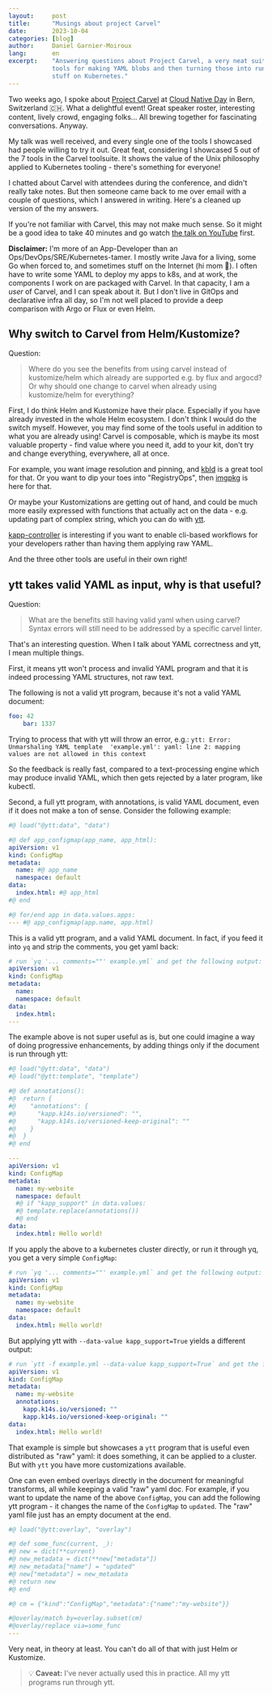 ```yaml
---
layout:     post
title:      "Musings about project Carvel"
date:       2023-10-04
categories: [blog]
author:     Daniel Garnier-Moiroux
lang:       en
excerpt:    "Answering questions about Project Carvel, a very neat suite of
            tools for making YAML blobs and then turning those into running
            stuff on Kubernetes."
---
```


Two weeks ago, I spoke about [Project Carvel](https://carvel.dev) at [Cloud Native Day](https://cloudnativeday.ch/)
in Bern, Switzerland 🇨🇭. What a delightful event! Great speaker roster, interesting content, lively
crowd, engaging folks... All brewing together for fascinating conversations. Anyway.

My talk was well received, and every single one of the tools I showcased had people willing to try
it out. Great feat, considering I showcased 5 out of the 7 tools in the Carvel toolsuite. It shows
the value of the Unix philosophy applied to Kubernetes tooling - there's something for everyone!

I chatted about Carvel with attendees during the conference, and didn't really take notes. But then
someone came back to me over email with a couple of questions, which I answered in writing. Here's
a cleaned up version of the my answers.

If you're not familiar with Carvel, this may not make much sense. So it might be a good idea to take
40 minutes and go watch [the talk on YouTube](https://www.youtube.com/watch?v=Tm2n674Q8aY) first.

**Disclaimer:** I'm more of an App-Developer than an Ops/DevOps/SRE/Kubernetes-tamer. I mostly write
Java for a living, some Go when forced to, and sometimes stuff on the Internet (hi mom 👋). I often
have to write some YAML to deploy my apps to k8s, and at work, the components I work on are packaged
with Carvel. In that capacity, I am a _user_ of Carvel, and I can speak about it. But I don't live
in GitOps and declarative infra all day, so I'm not well placed to provide a deep comparison with
Argo or Flux or even Helm.


## Why switch to Carvel from Helm/Kustomize?

Question:

> Where do you see the benefits from using carvel instead of kustomize/helm which already are
> supported e.g. by flux and argocd? Or why should one change to carvel when already using
> kustomize/helm for everything?

First, I do think Helm and Kustomize have their place. Especially if you have already invested in
the whole Helm ecosystem. I don't think I would do the switch myself. However, you may find some of
the tools useful in addition to what you are already using! Carvel is composable, which is maybe its
most valuable property - find value where you need it, add to your kit, don't try and change
everything, everywhere, all at once.

For example, you want image resolution and pinning, and [kbld](https://carvel.dev/kbld/) is a great
tool for that. Or you want to dip your toes into "RegistryOps", then [imgpkg](https://carvel.dev/imgpkg/)
is here for that.

Or maybe your Kustomizations are getting out of hand, and could be much more easily expressed with
functions that actually act on the data - e.g. updating part of complex string, which you can do
with [ytt](https://carvel.dev/ytt/).

[kapp-controller](https://carvel.dev/ytt/) is interesting if you want to enable cli-based workflows
for your developers rather than having them applying raw YAML.

And the three other tools are useful in their own right!


## ytt takes valid YAML as input, why is that useful?

Question:

> What are the benefits still having valid yaml when using carvel? Syntax errors will still need to
> be addressed by a specific carvel linter.

That's an interesting question. When I talk about YAML correctness and ytt, I mean multiple things.

First, it means ytt won't process and invalid YAML program and that it is indeed processing YAML
structures, not raw text.

The following is not a valid ytt program, because it's not a valid YAML document:

```yaml
foo: 42
    bar: 1337
```

Trying to process that with ytt will throw an error, e.g.: `ytt: Error: Unmarshaling YAML template 
'example.yml': yaml: line 2: mapping values are not allowed in this context `

So the feedback is really fast, compared to a text-processing engine which may produce invalid YAML,
which then gets rejected by a later program, like kubectl.

Second, a full ytt program, with annotations, is valid YAML document, even if it does not make a
ton of sense. Consider the following example:

```yaml
#@ load("@ytt:data", "data")

#@ def app_configmap(app_name, app_html):
apiVersion: v1
kind: ConfigMap
metadata:
  name: #@ app_name
  namespace: default
data:
  index.html: #@ app_html
#@ end

#@ for/end app in data.values.apps:
--- #@ app_configmap(app.name, app.html)
```

This is a valid ytt program, and a valid YAML document. In fact, if you feed it into `yq` and strip
the comments, you get yaml back:

```yaml
# run `yq '... comments=""' example.yml` and get the following output:
apiVersion: v1
kind: ConfigMap
metadata:
  name:
  namespace: default
data:
  index.html:
---
```

The example above is not super useful as is, but one could imagine a way of doing progressive
enhancements, by adding things only if the document is run through ytt:

```yaml
#@ load("@ytt:data", "data")
#@ load("@ytt:template", "template")

#@ def annotations():
#@  return {
#@    "annotations": {
#@      "kapp.k14s.io/versioned": "",
#@      "kapp.k14s.io/versioned-keep-original": ""
#@    }
#@  }
#@ end

---
apiVersion: v1
kind: ConfigMap
metadata:
  name: my-website
  namespace: default
  #@ if "kapp_support" in data.values:
  #@ template.replace(annotations())
  #@ end
data:
  index.html: Hello world!
```

If you apply the above to a kubernetes cluster directly, or run it through yq, you get a very simple
`ConfigMap`:

```yaml
# run `yq '... comments=""' example.yml` and get the following output:
apiVersion: v1
kind: ConfigMap
metadata:
  name: my-website
  namespace: default
data:
  index.html: Hello world!
```

But applying ytt with `--data-value kapp_support=True` yields a different output:

```yaml
# run `ytt -f example.yml --data-value kapp_support=True` and get the following output:
apiVersion: v1
kind: ConfigMap
metadata:
  name: my-website
  annotations:
    kapp.k14s.io/versioned: ""
    kapp.k14s.io/versioned-keep-original: ""
data:
  index.html: Hello world!
```

That example is simple but showcases a `ytt` program that is useful even distributed as "raw" yaml:
it does something, it can be applied to a cluster. But with `ytt` you have more customizations
available.

One can even embed overlays directly in the document for meaningful transforms, all while keeping a
valid "raw" yaml doc. For example, if you want to update the name of the above `ConfigMap`, you can
add the following ytt program - it changes the name of the `ConfigMap` to `updated`. The "raw"
yaml file just has an empty document at the end.

```yaml
#@ load("@ytt:overlay", "overlay")

#@ def some_func(current, _):
#@ new = dict(**current)
#@ new_metadata = dict(**new["metadata"])
#@ new_metadata["name"] = "updated"
#@ new["metadata"] = new_metadata
#@ return new
#@ end

#@ cm = {"kind":"ConfigMap","metadata":{"name":"my-website"}}

#@overlay/match by=overlay.subset(cm)
#@overlay/replace via=some_func
---
```

Very neat, in theory at least. You can't do all of that with just Helm or Kustomize.

> 💡 **Caveat:** I've never actually used this in practice. All my ytt programs run through ytt.
